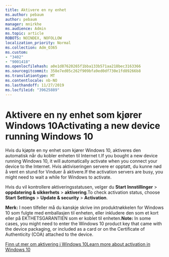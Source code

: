 ```yaml
---
title: Aktivere en ny enhet
ms.author: pebaum
author: pebaum
manager: mnirkhe
ms.audience: Admin
ms.topic: article
ROBOTS: NOINDEX, NOFOLLOW
localization_priority: Normal
ms.collection: Adm_O365
ms.custom:
- "3402"
- "9001418"
ms.openlocfilehash: a0e1d87620265f1bba133b571aa218bec3163366
ms.sourcegitcommit: 358e7ed05c262f909bfa9ed0df730e1fd89266b8
ms.translationtype: MT
ms.contentlocale: nb-NO
ms.lasthandoff: 11/27/2019
ms.locfileid: "39625889"
---
```

# <a name="activating-a-new-device-running-windows-10"></a><span data-ttu-id="52b63-102">Aktivere en ny enhet som kjører Windows 10</span><span class="sxs-lookup"><span data-stu-id="52b63-102">Activating a new device running Windows 10</span></span>

<span data-ttu-id="52b63-103">Hvis du kjøpte en ny enhet som kjører Windows 10, aktiveres den automatisk når du kobler enheten til Internet t.</span><span class="sxs-lookup"><span data-stu-id="52b63-103">If you bought a new device running Windows 10, it will automatically activate when you connect your device to the Internet.</span></span> <span data-ttu-id="52b63-104">Hvis aktiviseringen servere er opptatt, du kunne nød å vent en stund for Vinduer å aktivere.</span><span class="sxs-lookup"><span data-stu-id="52b63-104">If the activation servers are busy, you might need to wait a while for Windows to activate.</span></span>

<span data-ttu-id="52b63-105">Hvis du vil kontrollere aktiveringsstatusen, velger du **Start** **Innstillinger** > **oppdatering & sikkerhets** > **aktivering**.</span><span class="sxs-lookup"><span data-stu-id="52b63-105">To check activation status, choose **Start** **Settings** > **Update & security** > **Activation**.</span></span>

<span data-ttu-id="52b63-106">**Merk:** I noen tilfeller må du kanskje skrive inn produktnøkkelen for Windows 10 som fulgte med emballasjen til enheten, eller inkludere den som et kort eller på EKTHETSGARANTIEN som er koblet til enheten.</span><span class="sxs-lookup"><span data-stu-id="52b63-106">**Note:** In some cases, you might need to enter the Windows 10 product key that came with the device packaging, or included as a card or on the Certificate of Authenticity (COA) attached to the device.</span></span>

[<span data-ttu-id="52b63-107">Finn ut mer om aktivering i Windows 10</span><span class="sxs-lookup"><span data-stu-id="52b63-107">Learn more about activation in Windows 10</span></span>](https://support.microsoft.com/help/12440)